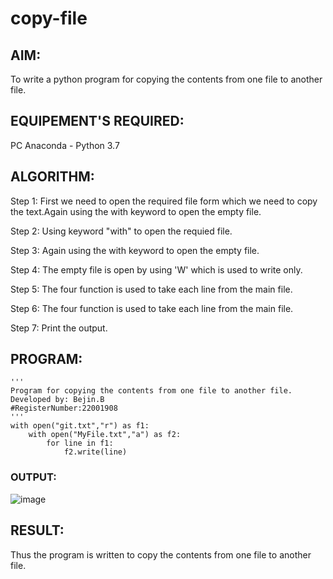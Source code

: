 # copy-file
## AIM:
To write a python program for copying the contents from one file to another file.
## EQUIPEMENT'S REQUIRED: 
PC
Anaconda - Python 3.7
## ALGORITHM: 
Step 1:
First we need to open the required file form which we need to copy the text.Again using the with keyword to open the empty file.

Step 2:
Using keyword "with" to open the requied file.

Step 3:
Again using the with keyword to open the empty file.

Step 4:
The empty file is open by using 'W' which is used to write only.

Step 5:
The four function is used to take each line from the main file.

Step 6:
The four function is used to take each line from the main file.

Step 7:
Print the output.
## PROGRAM:
```
'''
Program for copying the contents from one file to another file.
Developed by: Bejin.B
#RegisterNumber:22001908
'''
with open("git.txt","r") as f1:
    with open("MyFile.txt","a") as f2:
        for line in f1:
            f2.write(line)
```
### OUTPUT:

![image](https://user-images.githubusercontent.com/118367518/214828262-989a5194-e892-42ff-99dc-e2bf6032b3c6.png)


## RESULT:
Thus the program is written to copy the contents from one file to another file.
